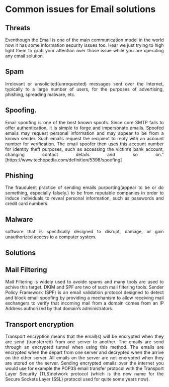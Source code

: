 # Common issues for Email solutions

## Threats
<p align="justify">
Eventhough the Email is one of the main communication model in the world now it has some information security issues too. Hear we just trying to high light them to grab your attention over those issue while you are operating any email solution.
</p>


## Spam
<p align="justify">
Irrelevant or unsolicited(unrequested) messages sent over the Internet, typically to a large number of users, for the purposes of advertising, phishing, spreading malware, etc.
</p>

## Spoofing.
<p align="justify">
Email spoofing is one of the best known spoofs. Since core SMTP fails to offer authentication, it is simple to forge and impersonate emails. Spoofed emails may request personal information and may appear to be from a known sender. Such emails request the recipient to reply with an account number for verification. The email spoofer then uses this account number for identity theft purposes, such as accessing the victim’s bank account, changing contact details and so on.” [https://www.techopedia.com/definition/5398/spoofing]
</p>

## Phishing
<p align="justify">
The fraudulent practice of sending emails purporting(appear to be or do something, especially falsely.) to be from reputable companies in order to induce individuals to reveal personal information, such as passwords and credit card numbers.
</p>


## Malware
<p align="justify">
software that is specifically designed to disrupt, damage, or gain unauthorized access to a computer system.
</p>


## Solutions

## Mail Filtering
<p align="justify">
Mail Filtering is widely used to avoide spams and many tools are used to achive this target. DKIM and SPF are two of such mail filtering tools. Sender Policy Framework (SPF) is an email validation protocol designed to detect and block email spoofing by providing a mechanism to allow receiving mail exchangers to verify that incoming mail from a domain comes from an IP Address authorized by that domain’s administrators.

</p>


## Transport encryption
<p align="justify">
Transport encryption means that the email(s) will be encrypted when they are send (transferred) from one server to another. The emails are send through an encrypted tunnel when using this method. The emails are encrypted when the depart from one server and decrypted when the arrive on the other server. All emails on the server are not encrypted when they are stored on the server. Sending encrypted emails over the internet you would use for example the POP3S email transfer protocol with the Transport Layer Security (TLS)network protocol (which is the new name for the Secure Sockets Layer (SSL) protocol used for quite some years now).

</p>